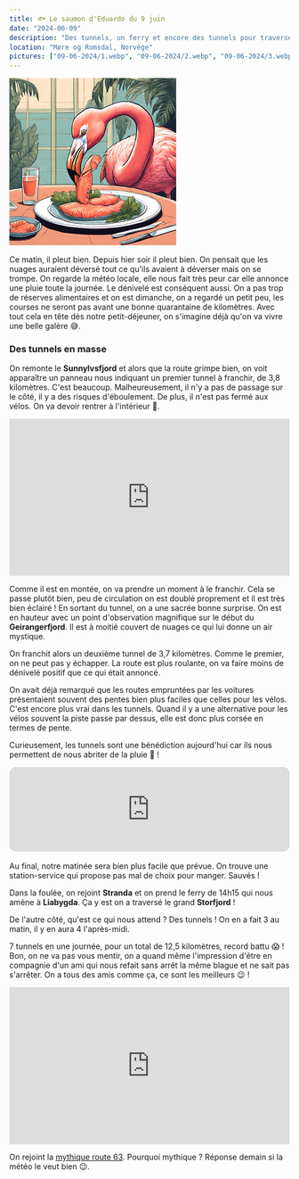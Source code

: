 ```yaml
---
title: 🐟 Le saumon d'Eduardo du 9 juin
date: "2024-06-09"
description: "Des tunnels, un ferry et encore des tunnels pour traverser le Storfjord !"
location: "Møre og Romsdal, Norvège"
pictures: ["09-06-2024/1.webp", "09-06-2024/2.webp", "09-06-2024/3.webp", "09-06-2024/4.webp", "09-06-2024/5.webp", "09-06-2024/6.webp"]
---
```


![Saumon d'Eduardo](../saumon_eduardo.png)

Ce matin, il pleut bien. Depuis hier soir il pleut bien. On pensait que les nuages auraient déversé tout ce qu'ils avaient à déverser mais on se trompe. On regarde la météo locale, elle nous fait très peur car elle annonce une pluie toute la journée. Le dénivelé est conséquent aussi. On a pas trop de réserves alimentaires et on est dimanche, on a regardé un petit peu, les courses ne seront pas avant une bonne quarantaine de kilomètres. Avec tout cela en tête  dès notre petit-déjeuner, on s'imagine déjà qu'on va vivre une belle galère 😅.

### Des tunnels en masse

On remonte le **Sunnylvsfjord** et alors que la route grimpe bien, on voit apparaître un panneau nous indiquant un premier tunnel à franchir, de 3,8 kilomètres. C'est beaucoup. Malheureusement, il n'y a pas de passage sur le côté, il y a des risques d'éboulement. De plus, il n'est pas fermé aux vélos. On va devoir rentrer à l'intérieur 😬.

<div style="width: 100%; height: 0; position: relative; padding-bottom: 56%;"><iframe src="https://giphy.com/embed/3ohuPiC0qDDuB2sH2U" style="top: 0; left: 0; width: 100%; height: 100%; position: absolute; border: 0;" allowfullscreen scrolling="no" allow="encrypted-media;" class="giphy-embed"></iframe></div>

Comme il est en montée, on va prendre un moment à le franchir. Cela se passe plutôt bien, peu de circulation on est doublé proprement et il est très bien éclairé ! En sortant du tunnel, on a une sacrée bonne surprise. On est en hauteur avec un point d'observation magnifique sur le début du **Geirangerfjord**. Il est à moitié couvert de nuages ce qui lui donne un air mystique.

On franchit alors un deuxième tunnel de 3,7 kilomètres. Comme le premier, on ne peut pas y échapper. La route est plus roulante, on va faire moins de dénivelé positif que ce qui était annoncé.

On avait déjà remarqué que les routes empruntées par les voitures présentaient souvent des pentes bien plus faciles que celles pour les vélos. C'est encore plus vrai dans les tunnels. Quand il y a une alternative pour les vélos souvent la piste passe par dessus, elle est donc plus corsée en termes de pente. 

Curieusement, les tunnels sont une bénédiction aujourd'hui car ils nous permettent de nous abriter de la pluie 🤗 !

<iframe style="border-radius:12px" src="https://open.spotify.com/embed/track/6H3kDe7CGoWYBabAeVWGiD?utm_source=generator" width="100%" height="152" frameBorder="0" allow="autoplay; clipboard-write; encrypted-media; picture-in-picture" loading="lazy"></iframe>

Au final, notre matinée sera bien plus facile que prévue. On trouve une station-service qui propose pas mal de choix pour manger. Sauvés !

Dans la foulée, on rejoint **Stranda** et on prend le ferry de 14h15 qui nous amène à **Liabygda**. Ça y est on a traversé le grand **Storfjord** !

De l'autre côté, qu'est ce qui nous attend ? Des tunnels ! On en a fait 3 au matin, il y en aura 4 l'après-midi.

7 tunnels en une journée, pour un total de 12,5 kilomètres, record battu 😱 ! Bon, on ne va pas vous mentir, on a quand même l'impression d'être en compagnie d'un ami qui nous refait sans arrêt la même blague et ne sait pas s'arrêter. On a tous des amis comme ça, ce sont les meilleurs 😉 !

<div style="width: 100%; height: 0; position: relative; padding-bottom: 56%;"><iframe src="https://giphy.com/embed/l0MYKUoH722MdNJv2" style="top: 0; left: 0; width: 100%; height: 100%; position: absolute; border: 0;" allowfullscreen scrolling="no" allow="encrypted-media;" class="giphy-embed"></iframe></div>

On rejoint la [mythique route 63](https://www.nasjonaleturistveger.no/en/routes/geiranger--trollstigen/). Pourquoi mythique ? Réponse demain si la météo le veut bien 😉.